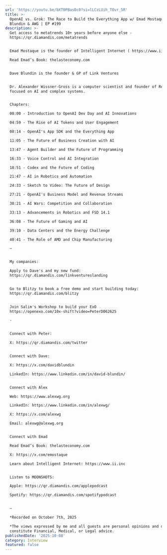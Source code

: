 ```yaml
---
url: 'https://youtu.be/bXT0PBasDc0?si=lLCzLUih_TOvr_5R'
title: >-
  OpenAI vs. Grok: The Race to Build the Everything App w/ Emad Mostaque, Dave
  Blundin & AWG | EP #199
description: >-
  Get access to metatrends 10+ years before anyone else -
  https://qr.diamandis.com/metatrends  


  Emad Mostaque is the founder of Intelligent Internet ( https://www.ii.inc ) 

  Read Emad’s Book: thelasteconomy.com 


  Dave Blundin is the founder & GP of Link Ventures


  Dr. Alexander Wissner-Gross is a computer scientist and founder of Reified,
  focused on AI and complex systems.


  Chapters:

  00:00 - Introduction to OpenAI Dev Day and AI Innovations

  04:59 - The Rise of AI Tokens and User Engagement

  08:14 - OpenAI's App SDK and the Everything App

  11:05 - The Future of Business Creation with AI

  13:47 - Agent Builder and the Future of Programming

  16:33 - Voice Control and AI Integration

  18:51 - Codex and the Future of Coding

  21:47 - AI in Robotics and Automation

  24:33 - Sketch to Video: The Future of Design

  27:21 - OpenAI's Business Model and Revenue Streams

  30:21 - AI Wars: Competition and Collaboration

  33:13 - Advancements in Robotics and FSD 14.1

  36:08 - The Future of Gaming and AI

  39:10 - Data Centers and the Energy Challenge

  40:41 - The Role of AMD and Chip Manufacturing

  –


  My companies:

  Apply to Dave's and my new fund:
  https://qr.diamandis.com/linkventureslanding  


  Go to Blitzy to book a free demo and start building today:
  https://qr.diamandis.com/blitzy 


  Join Salim's Workshop to build your ExO
  https://openexo.com/10x-shift?video=PeterD062625

  -


  Connect with Peter:

  X: https://qr.diamandis.com/twitter 


  Connect with Dave:

  X: https://x.com/davidblundin 

  LinkedIn: https://www.linkedin.com/in/david-blundin/ 


  Connect with Alex

  Web: https://www.alexwg.org

  LinkedIn: https://www.linkedin.com/in/alexwg/

  X: https://x.com/alexwg

  Email: alexwg@alexwg.org


  Connect with Emad 

  Read Emad’s Book: thelasteconomy.com  

  X: https://x.com/emostaque  

  Learn about Intelligent Internet: https://www.ii.inc 


  Listen to MOONSHOTS:

  Apple: https://qr.diamandis.com/applepodcast 

  Spotify: https://qr.diamandis.com/spotifypodcast 


  –

  *Recorded on October 7th, 2025

  *The views expressed by me and all guests are personal opinions and do not
  constitute Financial, Medical, or Legal advice.
publishedDate: '2025-10-08'
category: Interview
featured: false
---
```


